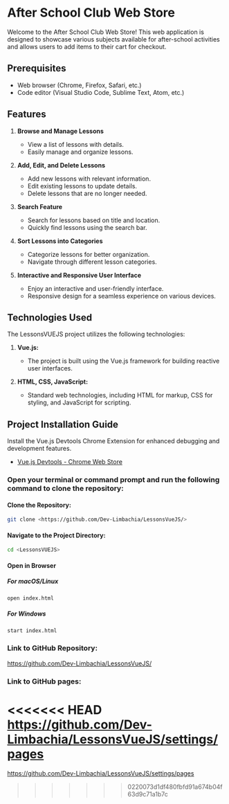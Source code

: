 # After School Club Web Store
Welcome to the After School Club Web Store! This web application is designed to showcase various subjects available for after-school activities and allows users to add items to their cart for checkout.

## Prerequisites
- Web browser (Chrome, Firefox, Safari, etc.)
- Code editor (Visual Studio Code, Sublime Text, Atom, etc.)

## Features

1. **Browse and Manage Lessons**
   - View a list of lessons with details.
   - Easily manage and organize lessons.

2. **Add, Edit, and Delete Lessons**
   - Add new lessons with relevant information.
   - Edit existing lessons to update details.
   - Delete lessons that are no longer needed.

3. **Search Feature**
   - Search for lessons based on title and location.
   - Quickly find lessons using the search bar.

4. **Sort Lessons into Categories**
   - Categorize lessons for better organization.
   - Navigate through different lesson categories.

5. **Interactive and Responsive User Interface**
   - Enjoy an interactive and user-friendly interface.
   - Responsive design for a seamless experience on various devices.
  
## Technologies Used

The LessonsVUEJS project utilizes the following technologies:

1. **Vue.js:**
   - The project is built using the Vue.js framework for building reactive user interfaces.

2. **HTML, CSS, JavaScript:**
   - Standard web technologies, including HTML for markup, CSS for styling, and JavaScript for scripting.

## Project Installation Guide

Install the Vue.js Devtools Chrome Extension for enhanced debugging and development features.

- [Vue.js Devtools - Chrome Web Store](https://chrome.google.com/webstore/detail/vuejs-devtools/nhdogjmejiglipccpnnnanhbledajbpd)

### Open your terminal or command prompt and run the following command to clone the repository:

#### Clone the Repository:
```bash
git clone <https://github.com/Dev-Limbachia/LessonsVueJS/>
```

#### Navigate to the Project Directory:
```bash
cd <LessonsVUEJS>
```

#### Open in Browser
##### For macOS/Linux
```bash
open index.html
```

##### For Windows
```bash
start index.html
```

### Link to GitHub Repository:
<https://github.com/Dev-Limbachia/LessonsVueJS/>

### Link to GitHub pages:
<<<<<<< HEAD
<https://github.com/Dev-Limbachia/LessonsVueJS/settings/pages>
=======
<https://github.com/Dev-Limbachia/LessonsVueJS/settings/pages>
>>>>>>> 0220073d1df480fbfd91a674b04f63d9c71a1b7c
